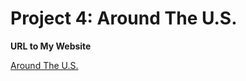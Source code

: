 # Project 4: Around The U.S.

**URL to My Website**

[Around The U.S.](https://galiii.github.io/web_project_4/)


